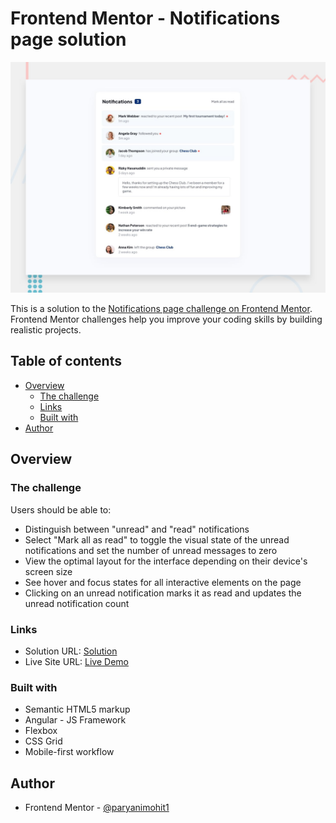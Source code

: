 # Frontend Mentor - Notifications page solution

![Design preview for the Notifications page coding challenge](./design/desktop-preview.jpg)

This is a solution to the [Notifications page challenge on Frontend Mentor](https://www.frontendmentor.io/challenges/notifications-page-DqK5QAmKbC). Frontend Mentor challenges help you improve your coding skills by building realistic projects. 

## Table of contents

- [Overview](#overview)
  - [The challenge](#the-challenge)
  - [Links](#links)
  - [Built with](#built-with)
- [Author](#author)


## Overview

### The challenge

Users should be able to:

- Distinguish between "unread" and "read" notifications
- Select "Mark all as read" to toggle the visual state of the unread notifications and set the number of unread messages to zero
- View the optimal layout for the interface depending on their device's screen size
- See hover and focus states for all interactive elements on the page
- Clicking on an unread notification marks it as read and updates the unread notification count

### Links

- Solution URL: [Solution](https://github.com/paryanimohit1/notifications-page-fementor)
- Live Site URL: [Live Demo](https://paryanimohit1.github.io/notifications-page-fementor)

### Built with

- Semantic HTML5 markup
- Angular - JS Framework
- Flexbox
- CSS Grid
- Mobile-first workflow

## Author

- Frontend Mentor - [@paryanimohit1](https://www.frontendmentor.io/profile/paryanimohit1)
